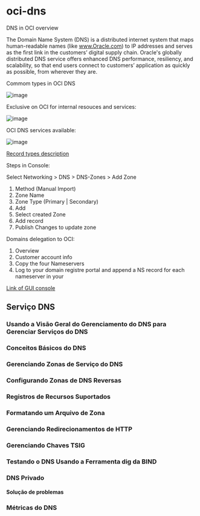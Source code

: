 # oci-dns
DNS in OCI overview

The Domain Name System (DNS) is a distributed internet system that maps human-readable names (like www.Oracle.com) to IP addresses and serves as the first link in the customers’ digital supply chain. Oracle's globally distributed DNS service offers enhanced DNS performance, resiliency, and scalability, so that end users connect to customers’ application as quickly as possible, from wherever they are.

Commom types in OCI DNS

![image](https://user-images.githubusercontent.com/22028539/131132497-5c6c0b8f-16f6-4087-9679-4b6fb5ffc2f2.png)

Exclusive on OCI for internal resouces and services:

![image](https://user-images.githubusercontent.com/22028539/131132579-f0227b17-bb06-48b3-ba92-ef39f11607ff.png)

OCI DNS services available:

![image](https://user-images.githubusercontent.com/22028539/131132844-a0b0432b-2ad9-421d-9cb6-650662aef587.png)

[Record types description](https://docs.oracle.com/en-us/iaas/Content/DNS/Reference/supporteddnsresource.htm)

Steps in Console:

Select Networking > DNS > DNS-Zones > Add Zone

1. Method (Manual Import) 
2. Zone Name
3. Zone Type (Primary | Secondary)
4. Add 
5. Select created Zone
6. Add record
7. Publish Changes to update zone

Domains delegation to OCI:

1. Overview
2. Customer account info
3. Copy the four Nameservers
4. Log to your domain registre portal and append a NS record for each nameserver in your 

[Link of GUI console](https://console.sa-saopaulo-1.oraclecloud.com/)

## Serviço DNS
### Usando a Visão Geral do Gerenciamento do DNS para Gerenciar Serviços do DNS
### Conceitos Básicos do DNS
### Gerenciando Zonas de Serviço do DNS
### Configurando Zonas de DNS Reversas
### Registros de Recursos Suportados
### Formatando um Arquivo de Zona
### Gerenciando Redirecionamentos de HTTP
### Gerenciando Chaves TSIG
### Testando o DNS Usando a Ferramenta dig da BIND
### DNS Privado
#### Solução de problemas
### Métricas do DNS

